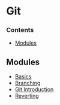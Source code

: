 # Git
<!--MODULES_START-->
<!--TOC_START-->
### Contents
- [Modules](#modules)

<!--TOC_END-->
## Modules
- [Basics](./modules/basics)
- [Branching](./modules/branching)
- [Git Introduction](./modules/introduction)
- [Reverting](./modules/reverting)
<!--MODULES_END-->
